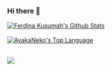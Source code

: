### Hi there 👋

<a href="#stats" align="center">
    <img align="center" alt="Ferdina Kusumah's Github Stats" src="https://github-readme-stats.vercel.app/api?username=nekomeowww&count_private=true&show_icons=true&include_all_commits=true&show_owner=true"/>
</a>
<br />

<br />
<a href="#stats" align="center">
    <img align="center" alt="AyakaNeko's Top Language" src="https://gh-readme-stats.krish-the-dev.vercel.app/api/top-langs/?username=nekomeowww" />
</a>
<br />

<br />

[![](https://github-readme-stats.vercel.app/api/wakatime?username=nekomeowww)](https://github.com/anuraghazra/github-readme-stats)
